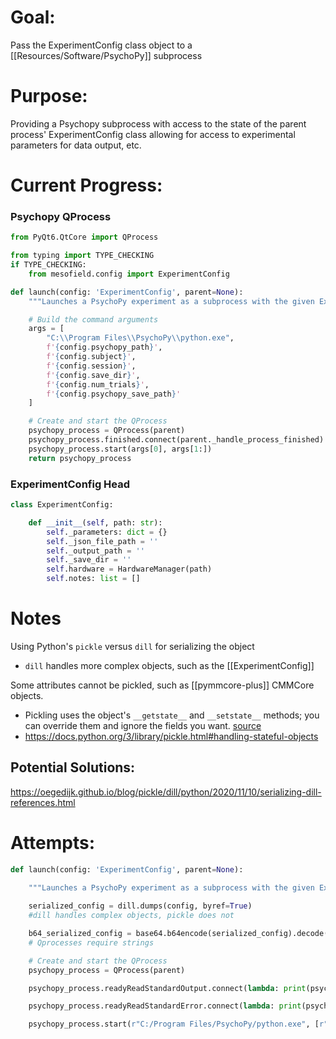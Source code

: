 # Goal: 

Pass the ExperimentConfig class object to a [[Resources/Software/PsychoPy]] subprocess

# Purpose:

Providing a Psychopy subprocess with access to the state of the parent process' ExperimentConfig class allowing for access to experimental parameters for data output, etc.

# Current Progress:

### Psychopy QProcess
```python
from PyQt6.QtCore import QProcess

from typing import TYPE_CHECKING
if TYPE_CHECKING:
    from mesofield.config import ExperimentConfig

def launch(config: 'ExperimentConfig', parent=None):
    """Launches a PsychoPy experiment as a subprocess with the given ExperimentConfig parameters."""

    # Build the command arguments
    args = [
        "C:\\Program Files\\PsychoPy\\python.exe",
        f'{config.psychopy_path}',
        f'{config.subject}',
        f'{config.session}',
        f'{config.save_dir}',
        f'{config.num_trials}',
        f'{config.psychopy_save_path}'
    ]

    # Create and start the QProcess
    psychopy_process = QProcess(parent)
    psychopy_process.finished.connect(parent._handle_process_finished)
    psychopy_process.start(args[0], args[1:])
    return psychopy_process
```

### ExperimentConfig Head
```Python
class ExperimentConfig:

    def __init__(self, path: str):
        self._parameters: dict = {}
        self._json_file_path = ''
        self._output_path = ''
        self._save_dir = ''
        self.hardware = HardwareManager(path)
        self.notes: list = []
```


# Notes

Using Python's `pickle` versus `dill` for serializing the object

- `dill` handles more complex objects, such as the [[ExperimentConfig]]

Some attributes cannot be pickled, such as [[pymmcore-plus]] CMMCore objects.

- Pickling uses the object's `__getstate__` and `__setstate__` methods; you can override them and ignore the fields you want. [source](https://stackoverflow.com/questions/2345944/exclude-objects-field-from-pickling-in-python)
- https://docs.python.org/3/library/pickle.html#handling-stateful-objects

## Potential Solutions:

https://oegedijk.github.io/blog/pickle/dill/python/2020/11/10/serializing-dill-references.html

# Attempts:

```python
def launch(config: 'ExperimentConfig', parent=None):

    """Launches a PsychoPy experiment as a subprocess with the given ExperimentConfig parameters."""
    
    serialized_config = dill.dumps(config, byref=True) 
    #dill handles complex objects, pickle does not

    b64_serialized_config = base64.b64encode(serialized_config).decode('ascii') 
    # Qprocesses require strings

    # Create and start the QProcess
    psychopy_process = QProcess(parent)

    psychopy_process.readyReadStandardOutput.connect(lambda: print(psychopy_process.readAllStandardOutput().data().decode()))

    psychopy_process.readyReadStandardError.connect(lambda: print(psychopy_process.readAllStandardError().data().decode()))

    psychopy_process.start(r"C:/Program Files/PsychoPy/python.exe", [r"D:\Experiment Types\Checkerboard Experiment\CheckerBar_vis_build-v0.8.py", b64_serialized_config])
```